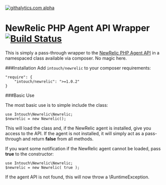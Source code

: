 [![githalytics.com alpha](https://cruel-carlota.pagodabox.com/2b89df0c6f1ce6e999edfe2a60946481 "githalytics.com")](http://githalytics.com/In-Touch/newrelic)

# NewRelic PHP Agent API Wrapper [![Build Status](https://travis-ci.org/In-Touch/newrelic.svg)](https://travis-ci.org/In-Touch/newrelic)

This is simply a pass-through wrapper to the [NewRelic PHP Agent API](https://newrelic.com/docs/php/the-php-api) in a namespaced class available via composer.  No magic here.

###Installation
Add `intouch/newrelic` to your composer requirements:

    "require": {
        "intouch/newrelic": ">=1.0.2"
    }


###Basic Use

The most basic use is to simple include the class:

    use Intouch\Newrelic\Newrelic;
    $newrelic = new Newrelic();

This will load the class and, if the NewRelic agent is installed, give you access to the API.  If the agent is not installed, it will simply act as a pass-through and return **false** from all methods.

If you want some notification if the NewRelic agent cannot be loaded, pass **true** to the constructor:

    use Intouch\Newrelic\Newrelic;
    $newrelic = new Newrelic( true );

If the agent API is not found, this will now throw a \RuntimeException.
